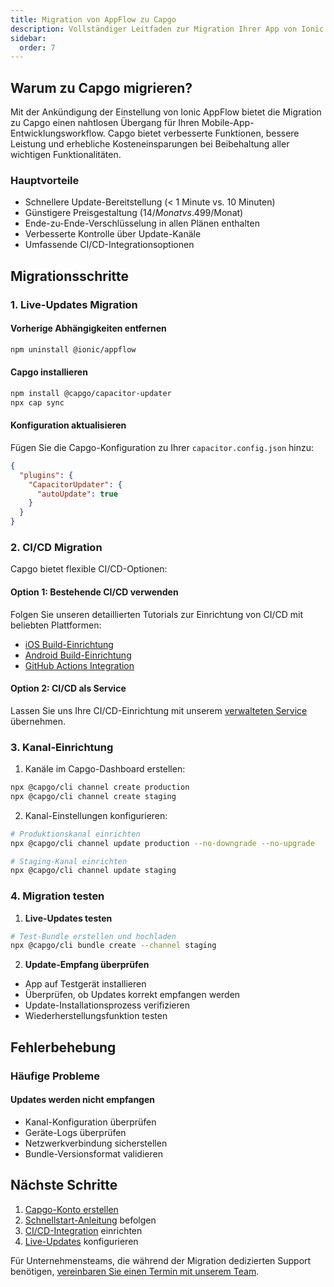 ```yaml
---
title: Migration von AppFlow zu Capgo
description: Vollständiger Leitfaden zur Migration Ihrer App von Ionic AppFlow zu Capgo
sidebar:
  order: 7
---
```


## Warum zu Capgo migrieren?

Mit der Ankündigung der Einstellung von Ionic AppFlow bietet die Migration zu Capgo einen nahtlosen Übergang für Ihren Mobile-App-Entwicklungsworkflow. Capgo bietet verbesserte Funktionen, bessere Leistung und erhebliche Kosteneinsparungen bei Beibehaltung aller wichtigen Funktionalitäten.

### Hauptvorteile
- Schnellere Update-Bereitstellung (< 1 Minute vs. 10 Minuten)
- Günstigere Preisgestaltung (14$/Monat vs. 499$/Monat)
- Ende-zu-Ende-Verschlüsselung in allen Plänen enthalten
- Verbesserte Kontrolle über Update-Kanäle
- Umfassende CI/CD-Integrationsoptionen

## Migrationsschritte

### 1. Live-Updates Migration

#### Vorherige Abhängigkeiten entfernen
```bash
npm uninstall @ionic/appflow
```

#### Capgo installieren
```bash
npm install @capgo/capacitor-updater
npx cap sync
```

#### Konfiguration aktualisieren
Fügen Sie die Capgo-Konfiguration zu Ihrer `capacitor.config.json` hinzu:
```json
{
  "plugins": {
    "CapacitorUpdater": {
      "autoUpdate": true
    }
  }
}
```

### 2. CI/CD Migration

Capgo bietet flexible CI/CD-Optionen:

#### Option 1: Bestehende CI/CD verwenden
Folgen Sie unseren detaillierten Tutorials zur Einrichtung von CI/CD mit beliebten Plattformen:
- [iOS Build-Einrichtung](https://capgo.app/blog/automatic-capacitor-ios-build-github-action/)
- [Android Build-Einrichtung](https://capgo.app/blog/automatic-capacitor-android-build-github-action/)
- [GitHub Actions Integration](https://capgo.app/blog/github-action-capacitor/)

#### Option 2: CI/CD als Service
Lassen Sie uns Ihre CI/CD-Einrichtung mit unserem [verwalteten Service](https://cal.com/martindonadieu/mobile-ci-cd-done-for-you) übernehmen.

### 3. Kanal-Einrichtung

1. Kanäle im Capgo-Dashboard erstellen:
```bash
npx @capgo/cli channel create production
npx @capgo/cli channel create staging
```

2. Kanal-Einstellungen konfigurieren:
```bash
# Produktionskanal einrichten
npx @capgo/cli channel update production --no-downgrade --no-upgrade

# Staging-Kanal einrichten
npx @capgo/cli channel update staging
```

### 4. Migration testen

1. **Live-Updates testen**
```bash
# Test-Bundle erstellen und hochladen
npx @capgo/cli bundle create --channel staging
```

2. **Update-Empfang überprüfen**
- App auf Testgerät installieren
- Überprüfen, ob Updates korrekt empfangen werden
- Update-Installationsprozess verifizieren
- Wiederherstellungsfunktion testen

## Fehlerbehebung

### Häufige Probleme

#### Updates werden nicht empfangen
- Kanal-Konfiguration überprüfen
- Geräte-Logs überprüfen
- Netzwerkverbindung sicherstellen
- Bundle-Versionsformat validieren

## Nächste Schritte

1. [Capgo-Konto erstellen](/register/)
2. [Schnellstart-Anleitung](/docs/getting-started/quickstart/) befolgen
3. [CI/CD-Integration](/docs/getting-started/cicd-integration/) einrichten
4. [Live-Updates](/docs/live-updates/) konfigurieren

Für Unternehmensteams, die während der Migration dedizierten Support benötigen, [vereinbaren Sie einen Termin mit unserem Team](https://cal.com/martindonadieu/capgo-enterprise-inquiry).
